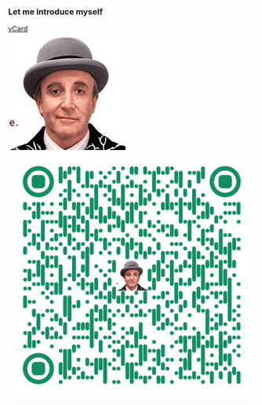### Let me introduce myself ###
<a href=vCard.my.vcf>vCard</a><br />
<img src="Peter.jpeg" /><img src="vCard.my.QRcode.png" />

